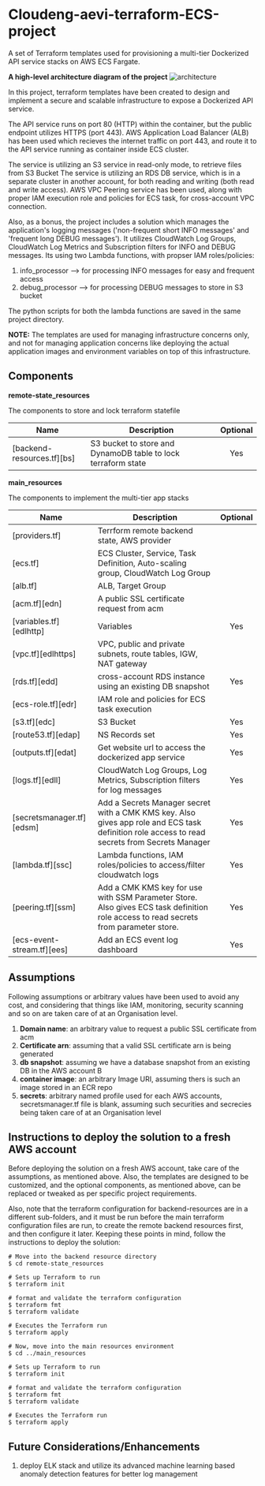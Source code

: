 # Cloudeng-aevi-terraform-ECS-project
A set of Terraform templates used for provisioning a multi-tier Dockerized API service stacks on AWS ECS Fargate.

**A high-level architecture diagram of the project**
![architecture](https://github.com/abhi13singh/cloudeng-aevi-terraform-project/assets/159575057/4700e94d-cff1-4cac-8979-71ec5621a44d)

In this project, terraform templates have been created to design and implement a secure and scalable infrastructure to expose a Dockerized API service.

The API service runs on port 80 (HTTP) within the container, but the public endpoint utilizes HTTPS (port 443). AWS Application Load Balancer (ALB) has been used which recieves the internet traffic on port 443, and route it to the API service running as container inside ECS cluster.

The service is utilizing an S3 service in read-only mode, to retrieve files from S3 Bucket
The service is utilizing an RDS DB service, which is in a separate cluster in another account, for both reading and writing (both read and write access). AWS VPC Peering service has been used, along with proper IAM execution role and policies for ECS task, for cross-account VPC connection.

Also, as a bonus, the project includes a solution which manages the application's logging messages ('non-frequent short INFO messages' and 'frequent long DEBUG messages'). It utilizes CloudWatch Log Groups, CloudWatch Log Metrics and Subscription filters for INFO and DEBUG messages. Its using two Lambda functions, with propser IAM roles/policies:
1. info_processor --> for processing INFO messages for easy and frequent access
2. debug_processor --> for processing DEBUG messages to store in S3 bucket

The python scripts for both the lambda functions are saved in the same project directory.

**NOTE:** The templates are used for managing infrastructure concerns only, and not for managing application concerns like deploying the actual application images and environment variables on top of this infrastructure.


## **Components**

**remote-state_resources**

The components to store and lock terraform statefile

| Name | Description | Optional |
|------|-------------|:---:|
| [backend-resources.tf][bs] | S3 bucket to store and DynamoDB table to lock terraform state  | Yes |


**main_resources**

The components to implement the multi-tier app stacks

| Name | Description | Optional |
|------|-------------|:----:|
| [providers.tf] | Terrform remote backend state, AWS provider |  |
| [ecs.tf] | ECS Cluster, Service, Task Definition, Auto-scaling group, CloudWatch Log Group |  |
| [alb.tf] | ALB, Target Group |  |
| [acm.tf][edn] | A public SSL certificate request from acm |  |
| [variables.tf][edlhttp] | Variables | Yes |
| [vpc.tf][edlhttps] | VPC, public and private subnets, route tables, IGW, NAT gateway |  |
| [rds.tf][edd] | cross-account RDS instance using an existing DB snapshot  | Yes |
| [ecs-role.tf][edr] | IAM role and policies for ECS task execution  |  |
| [s3.tf][edc] | S3 Bucket | Yes |
| [route53.tf][edap] | NS Records set | Yes |
| [outputs.tf][edat] | Get website url to access the dockerized app service | Yes |
| [logs.tf][edll] | CloudWatch Log Groups, Log Metrics, Subscription filters for log messages | Yes |
| [secretsmanager.tf][edsm] | Add a Secrets Manager secret with a CMK KMS key. Also gives app role and ECS task definition role access to read secrets from Secrets Manager | Yes |
| [lambda.tf][ssc] | Lambda functions, IAM roles/policies to access/filter cloudwatch logs | Yes |
| [peering.tf][ssm] | Add a CMK KMS key for use with SSM Parameter Store. Also gives ECS task definition role access to read secrets from parameter store. | Yes |
| [ecs-event-stream.tf][ees] | Add an ECS event log dashboard | Yes |


## **Assumptions**

Following assumptions or arbitrary values have been used to avoid any cost, and considering that things like IAM, monitoring, security scanning and so on are taken care of at an Organisation level.

1. **Domain name**: an arbitrary value to request a public SSL certificate from acm
2. **Certificate arn**: assuming that a valid SSL certificate arn is being generated
3. **db snapshot**: assuming we have a database snapshot from an existing DB in the AWS account B
4. **container image**: an arbitrary Image URI, assuming thers is such an image stored in an ECR repo
5. **secrets**: arbitrary named profile used for each AWS accounts, secretsmanager.tf file is blank, assuming such securities and secrecies being taken care of at an Organisation level


## **Instructions to deploy the solution to a fresh AWS account**

Before deploying the solution on a fresh AWS account, take care of the assumptions, as mentioned above.
Also, the templates are designed to be customized, and the optional components, as mentioned above, can be replaced or tweaked as per specific project requirements.

Also, note that the terraform configuration for backend-resources are in a different sub-folders, and it must be run before the main terraform configuration files are run, to create the remote backend resources first, and then configure it later.
Keeping these points in mind, follow the instructions to deploy the solution:

```
# Move into the backend resource directory
$ cd remote-state_resources

# Sets up Terraform to run
$ terraform init

# format and validate the terraform configuration
$ terraform fmt
$ terraform validate

# Executes the Terraform run
$ terraform apply

# Now, move into the main resources environment
$ cd ../main_resources

# Sets up Terraform to run
$ terraform init

# format and validate the terraform configuration
$ terraform fmt
$ terraform validate

# Executes the Terraform run
$ terraform apply
```

## **Future Considerations/Enhancements**

1. deploy ELK stack and utilize its advanced machine learning based anomaly detection features for better log management